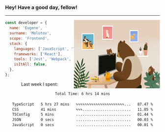 ### Hey! Have a good day, fellow!
---
<img align='right' alt='GIF' vertical-align='center' src='./src/giphy.gif' width='280px' height='222px'/>

```javascript
const developer = {
  name: 'Eugene',
  surname: 'Molotov',
  scope: 'Frontend',
  stack: {
    languages: ['JavaScript', 'TypeScript'],
    frameworks: ['React'],
    tools: ['Jest', 'Webpack', 'Sass'],
    isItAll: false,
  },
};
```
<p align="center">
  Last week I spent:
</p>
<div align="center">
<!--START_SECTION:waka-->

```txt
Total Time: 6 hrs 14 mins

TypeScript   5 hrs 27 mins   ✎✎✎✎✎✎✎✎✎✎✎✎✎✎✎✎✎✎✎✎✎✎...   87.47 %
CSS          41 mins         ✎✎✎......................   11.05 %
TSConfig     5 mins          .........................   01.44 %
JSON         0 secs          .........................   00.03 %
JavaScript   0 secs          .........................   00.01 %
```

<!--END_SECTION:waka-->


